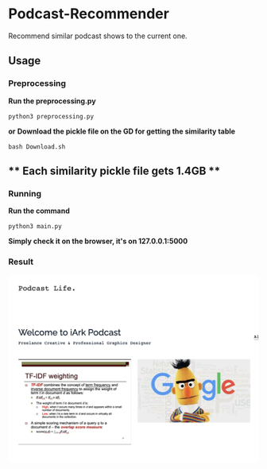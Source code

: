 # Podcast-Recommender
Recommend similar podcast shows to the current one.

## Usage

### Preprocessing
**Run the preprocessing.py**
```
python3 preprocessing.py
```
**or**
**Download the pickle file on the GD for getting the similarity table**
```
bash Download.sh
```
** Each similarity pickle file gets 1.4GB **
---

### Running
**Run the command**
```
python3 main.py
```
**Simply check it on the browser, it's on 127.0.0.1:5000**

### Result
![img1](https://github.com/qwnim2/Podcast-Recommender/blob/master/demo%20img/%E6%88%AA%E5%9C%96%202021-01-20%20%E4%B8%8A%E5%8D%884.33.36.png)
